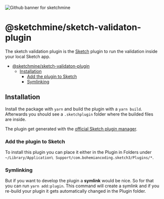 ![Github banner for sketchmine](https://dt-cdn.net/images/github-banner-2x-1777-2b23e499af.png)

# @sketchmine/sketch-validaton-plugin

The sketch validation plugin is the [Sketch](https://www.sketchapp.com/) plugin to run the validation inside your local Sketch app.

- [@sketchmine/sketch-validaton-plugin](#sketchminesketch-validaton-plugin)
  - [Installation](#installation)
    - [Add the plugin to Sketch](#add-the-plugin-to-sketch)
    - [Symlinking](#symlinking)

## Installation

Install the package with `yarn` and build the plugin with a `yarn build`. Afterwards you should see a `.sketchplugin` folder where the builded files are inside.

The plugin get generated with the [official Sketch plugin manager](https://github.com/skpm/skpm).

### Add the plugin to Sketch

To install this plugin you can place it either in the Plugin in Folders under `~/Library/Application\ Support/com.bohemiancoding.sketch3/Plugins/*`.

### Symlinking

But if you want to develop the plugin a **symlink** would be nice.
So for that you can run `yarn add:plugin`. This command will create a symlink and if you re-build your plugin it gets automatically changed in the Plugin folder.
